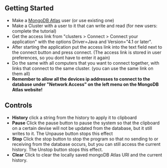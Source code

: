 ## Getting Started
* Make a [MongoDB Atlas](https://www.mongodb.com/cloud/atlas) user (or use existing one)
* Make a Cluster with a user to it that can write and read (for new users: complete the tutorial)
* Get the access link from "clusters > Connect > Connect your application" with the options Driver=Java and Version="4.1 or later".
* After starting the application put the access link into the text field next to the connect button and press connect. (The access link is stored in user preferences, so you dont have to enter it again)
* Do the same with all computers that you want to connect together, with links that connect to the same cluster. (you can use the same link on them all)
* **Remember to allow all the devices ip addresses to connect to the database under "Network Access" on the left menu on the MongoDB Atlas website!**

## Controls
* **History** click a string from the history to apply it to clipboard
* **Pause** Click the pause button to pause the system so that the clipboard on a certain devise will not be updated from the database, but it still writes to it. The Unpause button stops this effect
* **Stop** Click the stop button to stop the program so that no sending to or receiving from the database occurs, but you can still access the current history. The Unstop button stops this effect.
* **Clear** Click to clear the locally saved mongoDB Atlas URI and the current history.
